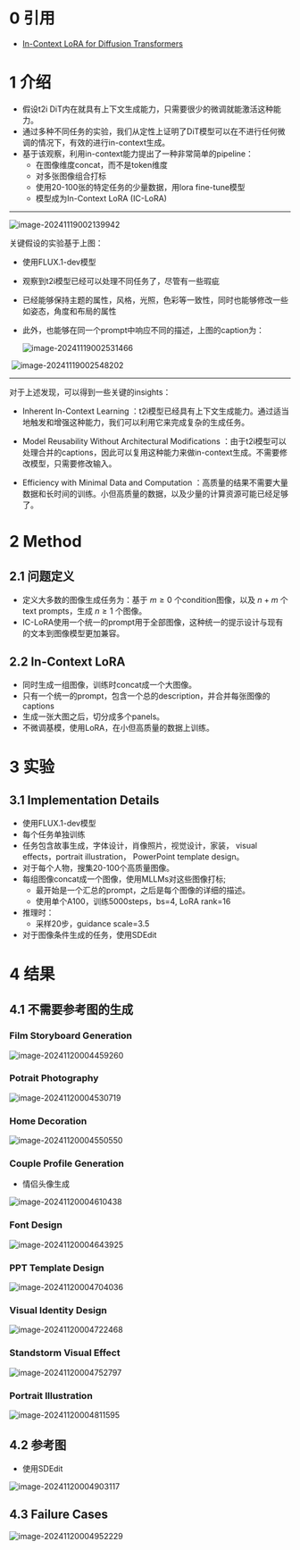 # 0 引用

- [In-Context LoRA for Diffusion Transformers](https://arxiv.org/abs/2410.23775)

# 1 介绍

- 假设t2i DiT内在就具有上下文生成能力，只需要很少的微调就能激活这种能力。
- 通过多种不同任务的实验，我们从定性上证明了DiT模型可以在不进行任何微调的情况下，有效的进行in-context生成。
- 基于该观察，利用in-context能力提出了一种非常简单的pipeline：
  - 在图像维度concat，而不是token维度
  - 对多张图像组合打标
  - 使用20-100张的特定任务的少量数据，用lora fine-tune模型
  - 模型成为In-Context LoRA (IC-LoRA)

---

![image-20241119002139942](imgs/58-In-context%20lora/image-20241119002139942.png)

关键假设的实验基于上图：

- 使用FLUX.1-dev模型

- 观察到t2i模型已经可以处理不同任务了，尽管有一些瑕疵

- 已经能够保持主题的属性，风格，光照，色彩等一致性，同时也能够修改一些如姿态，角度和布局的属性

- 此外，也能够在同一个prompt中响应不同的描述，上图的caption为：

  ![image-20241119002531466](imgs/58-In-context%20lora/image-20241119002531466.png)

​		![image-20241119002548202](imgs/58-In-context%20lora/image-20241119002548202.png)

---

对于上述发现，可以得到一些关键的insights：

- Inherent In-Context Learning ：t2i模型已经具有上下文生成能力。通过适当地触发和增强这种能力，我们可以利用它来完成复杂的生成任务。

- Model Reusability Without Architectural Modifications ：由于t2i模型可以处理合并的captions，因此可以复用这种能力来做in-context生成。不需要修改模型，只需要修改输入。

- Efficiency with Minimal Data and Computation ：高质量的结果不需要大量数据和长时间的训练。小但高质量的数据，以及少量的计算资源可能已经足够了。

# 2 Method

## 2.1 问题定义

- 定义大多数的图像生成任务为：基于 $m \ge 0$ 个condition图像，以及 $n+m$ 个text prompts，生成 $n \ge 1$ 个图像。
- IC-LoRA使用一个统一的prompt用于全部图像，这种统一的提示设计与现有的文本到图像模型更加兼容。

## 2.2 In-Context LoRA

- 同时生成一组图像，训练时concat成一个大图像。
- 只有一个统一的prompt，包含一个总的description，并合并每张图像的captions
- 生成一张大图之后，切分成多个panels。
- 不微调基模，使用LoRA，在小但高质量的数据上训练。

# 3 实验

## 3.1 Implementation Details

- 使用FLUX.1-dev模型
- 每个任务单独训练
- 任务包含故事生成，字体设计，肖像照片，视觉设计，家装， visual effects，portrait illustration， PowerPoint template design。
- 对于每个人物，搜集20-100个高质量图像。
- 每组图像concat成一个图像，使用MLLMs对这些图像打标;
  - 最开始是一个汇总的prompt，之后是每个图像的详细的描述。
  - 使用单个A100，训练5000steps，bs=4, LoRA rank=16
- 推理时：
  - 采样20步，guidance scale=3.5
- 对于图像条件生成的任务，使用SDEdit

# 4 结果

## 4.1 不需要参考图的生成

### Film Storyboard Generation

![image-20241120004459260](imgs/58-In-context%20lora/image-20241120004459260.png)

### Potrait Photography

![image-20241120004530719](imgs/58-In-context%20lora/image-20241120004530719.png)

### Home Decoration

![image-20241120004550550](imgs/58-In-context%20lora/image-20241120004550550.png)

### Couple Profile Generation

- 情侣头像生成

![image-20241120004610438](imgs/58-In-context%20lora/image-20241120004610438.png)

### Font Design

![image-20241120004643925](imgs/58-In-context%20lora/image-20241120004643925.png)

### PPT Template Design

![image-20241120004704036](imgs/58-In-context%20lora/image-20241120004704036.png)

### Visual Identity Design

![image-20241120004722468](imgs/58-In-context%20lora/image-20241120004722468.png)

### Standstorm Visual Effect

![image-20241120004752797](imgs/58-In-context%20lora/image-20241120004752797.png)

### Portrait Illustration

![image-20241120004811595](imgs/58-In-context%20lora/image-20241120004811595.png)

## 4.2 参考图

- 使用SDEdit

![image-20241120004903117](imgs/58-In-context%20lora/image-20241120004903117.png)

## 4.3 Failure Cases 

![image-20241120004952229](imgs/58-In-context%20lora/image-20241120004952229.png)
